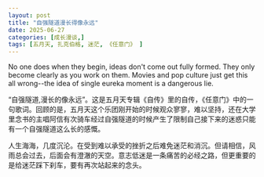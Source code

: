 ```yaml
---
layout: post
title: "自强隧道漫长得像永远"
date: 2025-06-27
categories: [成长漫谈,]
tags: [五月天, 扎克伯格, 迷茫, 《任意门》 ]
---
```


No one does when they begin, ideas don't come out fully formed. They only become clearly as you work on them. Movies and pop culture just get this all wrong--the idea of single eureka moment is a dangerous lie.

“自强隧道,漫长的像永远”。这是五月天专辑《自传》里的自传，《任意门》中的一句歌词。回顾的是，五月天这个乐团刚开始的时候观众寥寥，难以坚持，还在大学里念书的主唱阿信有次骑车经过自强隧道的时候产生了限制自己接下来的迷惑只能有一个自强隧道这么长的感慨。

人生海海，几度沉沦。在受到难以承受的挫折之后难免迷茫和消沉。但请相信，风雨总会过去，后面会有澄澈的天空。意志低迷是一条痛苦的必经之路，但更重要的是给迷茫踩下刹车，要有再次站起来的念头。

